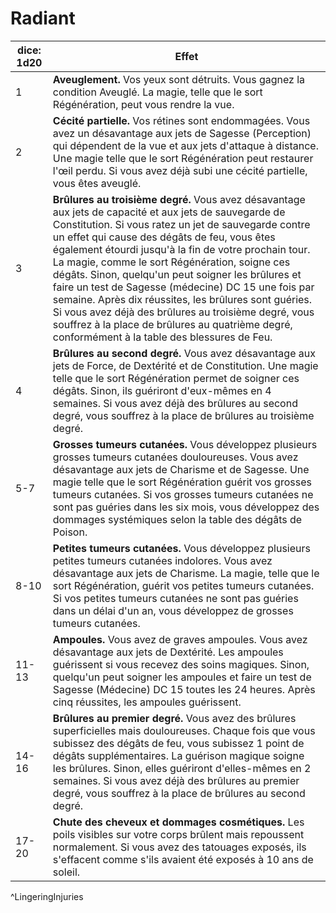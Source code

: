 # Radiant

| dice: 1d20 | Effet                                                                                                                                                                                                                                                                                                                                                                                                                                                                                                                                                                                                                                                      |
| ---------- | ---------------------------------------------------------------------------------------------------------------------------------------------------------------------------------------------------------------------------------------------------------------------------------------------------------------------------------------------------------------------------------------------------------------------------------------------------------------------------------------------------------------------------------------------------------------------------------------------------------------------------------------------------------- |
| 1          | **Aveuglement.** Vos yeux sont détruits. Vous gagnez la condition Aveuglé. La magie, telle que le sort Régénération, peut vous rendre la vue.                                                                                                                                                                                                                                                                                                                                                                                                                                                                                                              |
| 2          | **Cécité partielle.** Vos rétines sont endommagées. Vous avez un désavantage aux jets de Sagesse (Perception) qui dépendent de la vue et aux jets d'attaque à distance. Une magie telle que le sort Régénération peut restaurer l'œil perdu. Si vous avez déjà subi une cécité partielle, vous êtes aveuglé.                                                                                                                                                                                                                                                                                                                                               |
| 3          | **Brûlures au troisième degré.** Vous avez désavantage aux jets de capacité et aux jets de sauvegarde de Constitution. Si vous ratez un jet de sauvegarde contre un effet qui cause des dégâts de feu, vous êtes également étourdi jusqu'à la fin de votre prochain tour. La magie, comme le sort Régénération, soigne ces dégâts. Sinon, quelqu'un peut soigner les brûlures et faire un test de Sagesse (médecine) DC 15 une fois par semaine. Après dix réussites, les brûlures sont guéries. Si vous avez déjà des brûlures au troisième degré, vous souffrez à la place de brûlures au quatrième degré, conformément à la table des blessures de Feu. |
| 4          | **Brûlures au second degré.** Vous avez désavantage aux jets de Force, de Dextérité et de Constitution. Une magie telle que le sort Régénération permet de soigner ces dégâts. Sinon, ils guériront d'eux-mêmes en 4 semaines. Si vous avez déjà des brûlures au second degré, vous souffrez à la place de brûlures au troisième degré.                                                                                                                                                                                                                                                                                                                    |
| 5-7        | **Grosses tumeurs cutanées.** Vous développez plusieurs grosses tumeurs cutanées douloureuses. Vous avez désavantage aux jets de Charisme et de Sagesse. Une magie telle que le sort Régénération guérit vos grosses tumeurs cutanées. Si vos grosses tumeurs cutanées ne sont pas guéries dans les six mois, vous développez des dommages systémiques selon la table des dégâts de Poison.                                                                                                                                                                                                                                                                |
| 8-10       | **Petites tumeurs cutanées.** Vous développez plusieurs petites tumeurs cutanées indolores. Vous avez désavantage aux jets de Charisme. La magie, telle que le sort Régénération, guérit vos petites tumeurs cutanées. Si vos petites tumeurs cutanées ne sont pas guéries dans un délai d'un an, vous développez de grosses tumeurs cutanées.                                                                                                                                                                                                                                                                                                             |
| 11-13      | **Ampoules.** Vous avez de graves ampoules. Vous avez désavantage aux jets de Dextérité. Les ampoules guérissent si vous recevez des soins magiques. Sinon, quelqu'un peut soigner les ampoules et faire un test de Sagesse (Médecine) DC 15 toutes les 24 heures. Après cinq réussites, les ampoules guérissent.                                                                                                                                                                                                                                                                                                                                          |
| 14-16      | **Brûlures au premier degré.** Vous avez des brûlures superficielles mais douloureuses. Chaque fois que vous subissez des dégâts de feu, vous subissez 1 point de dégâts supplémentaires. La guérison magique soigne les brûlures. Sinon, elles guériront d'elles-mêmes en 2 semaines. Si vous avez déjà des brûlures au premier degré, vous souffrez à la place de brûlures au second degré.                                                                                                                                                                                                                                                              |
| 17-20      | **Chute des cheveux et dommages cosmétiques.** Les poils visibles sur votre corps brûlent mais repoussent normalement. Si vous avez des tatouages exposés, ils s'effacent comme s'ils avaient été exposés à 10 ans de soleil.                                                                                                                                                                                                                                                                                                                                                                                                                              |
^LingeringInjuries